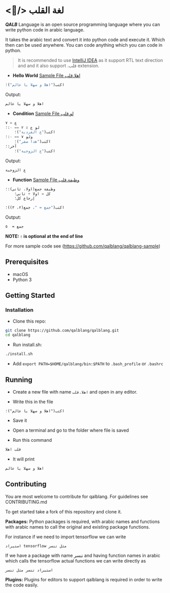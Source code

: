 # <:blue_heart:/> لغة القلب 

**_QALB_** Language is an open source programming language where you can write python code in arabic language.

It takes the arabic text and convert it into python code and execute it. 
Which then can be used anywhere. You can code anything which you can code in python.

> It is recommended to use [IntelliJ IDEA](https://www.jetbrains.com/idea/) as it support RTL text direction and and it also support .قلب extension. 

- **Hello World** [Sample File اهلا.قلب](https://github.com/qalblang/qalblang-sample/blob/master/اهلا.قلب)
```python
اكتب("اهلا و سهلا يا عالم")؛
```
Output:
```bash
اهلا و سهلا يا عالم
```

- **Condition** [Sample File لو.قلب](https://github.com/qalblang/qalblang-sample/blob/master/لو.قلب)
```python
ع = ٧
لو ع ٪ ٢ == ٠:؛
    اكتب("ع الفردية")؛
ولو ٧ == ٠:؛
    اكتب("هذا صفر")؛
آخر:؛
    اكتب("ع الزوجية")؛
```
Output:
```bash
ع الزوجية
```

- **Function** [Sample File وظيفة.قلب](https://github.com/qalblang/qalblang-sample/blob/master/وظيفة.قلب)
```python
وظيفة جمع(اولا، ثاني):؛
    كل = اولا + ثاني؛
    إرجاع كل؛

اكتب("جمع = "، جمع(٢، ٣))؛
```
Output:
```bash
جمع =  ٥
```

**NOTE: `؛` is optional at the end of line**



For more sample code see (https://github.com/qalblang/qalblang-sample)


## Prerequisites
- macOS
- Python 3


## Getting Started
### Installation
- Clone this repo:
```bash
git clone https://github.com/qalblang/qalblang.git
cd qalblang
```
- Run install.sh:
```bash
./install.sh
```
- Add `export PATH=$HOME/qalblang/bin:$PATH` to `.bash_profile` or `.bashrc`


## Running

- Create a new file with name `اهلا.قلب` and open in any editor.

- Write this in the file

```vim
اكتب("اهلا و سهلا يا عالم")؛
```

- Save it

- Open a terminal and go to the folder where file is saved

- Run this command

```bash
قلب اهلا
```

- It will print 

```bash
اهلا و سهلا يا عالم
```

## Contributing

You are most welcome to contribute for qalblang.
For guidelines see CONTRIBUTING.md

To get started take a fork of this repository and clone it.

**Packages:** Python packages is required,
 with arabic names and functions with arabic names to call the 
 original and existing package functions.

For instance if we need to import tensorflow we can write

`استيراد tensorflow مثل تنسر`

If we have a package with name تنسر and having function names in arabic 
which calls the tensorflow actual functions we can write directly as

`استيراد تنسر مثل تنسر`

**Plugins:** Plugins for editors to support qalblang is required 
in order to write the code easily.
